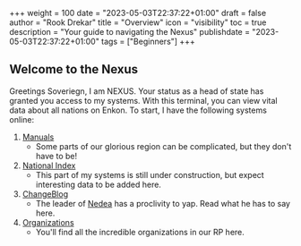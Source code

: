 +++
weight = 100
date = "2023-05-03T22:37:22+01:00"
draft = false
author = "Rook Drekar"
title = "Overview"
icon = "visibility"
toc = true
description = "Your guide to navigating the Nexus"
publishdate = "2023-05-03T22:37:22+01:00"
tags = ["Beginners"]
+++

## Welcome to the Nexus

Greetings Soveriegn, I am NEXUS. Your status as a head of state has granted you access to my systems. With this terminal, you can view vital data about all nations on Enkon. To start, I have the following systems online:


1. [Manuals](docs/manuals)
    - Some parts of our glorious region can be complicated, but they don't have to be! 
2. [National Index](docs/nations)
    - This part of my systems is still under construction, but expect interesting data to be added here.
3. [ChangeBlog](docs/changeBlog)
    - The leader of [Nedea](https://www.nationstates.net/nation=nedea) has a proclivity to yap. Read what he has to say here.
4. [Organizations](docs/organizations)
    - You'll find all the incredible organizations in our RP here.

